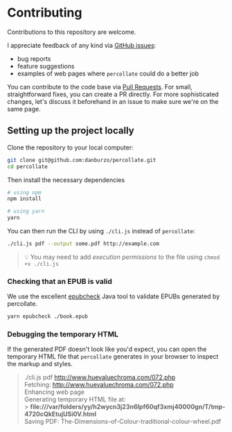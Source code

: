 # Contributing

Contributions to this repository are welcome.

I appreciate feedback of any kind via [GitHub issues](https://github.com/danburzo/percollate/issues):

-   bug reports
-   feature suggestions
-   examples of web pages where `percollate` could do a better job

You can contribute to the code base via [Pull Requests](https://github.com/danburzo/percollate/pulls). For small, straightforward fixes, you can create a PR directly. For more sophisticated changes, let's discuss it beforehand in an issue to make sure we're on the same page.

## Setting up the project locally

Clone the repository to your local computer:

```bash
git clone git@github.com:danburzo/percollate.git
cd percollate
```

Then install the necessary dependencies

```bash
# using npm
npm install

# using yarn
yarn
```

You can then run the CLI by using `./cli.js` instead of `percollate`:

```bash
./cli.js pdf --output some.pdf http://example.com
```

> 💡 You may need to add _execution permissions_ to the file using `chmod +x ./cli.js`

### Checking that an EPUB is valid

We use the excellent [epubcheck](https://github.com/w3c/epubcheck) Java tool to validate EPUBs generated by percollate.

```bash
yarn epubcheck ./book.epub
```

### Debugging the temporary HTML

If the generated PDF doesn't look like you'd expect, you can open the temporary HTML file that `percollate` generates in your browser to inspect the markup and styles.

> ./cli.js pdf http://www.huevaluechroma.com/072.php <br>
> Fetching: http://www.huevaluechroma.com/072.php <br>
> Enhancing web page <br>
> Generating temporary HTML file at: <br> > **file:///var/folders/yy/h2wycn3j23n6lpf60qf3xmj40000gn/T/tmp-4720cQkEtujUSi0V.html** <br>
> Saving PDF: The-Dimensions-of-Colour-traditional-colour-wheel.pdf
